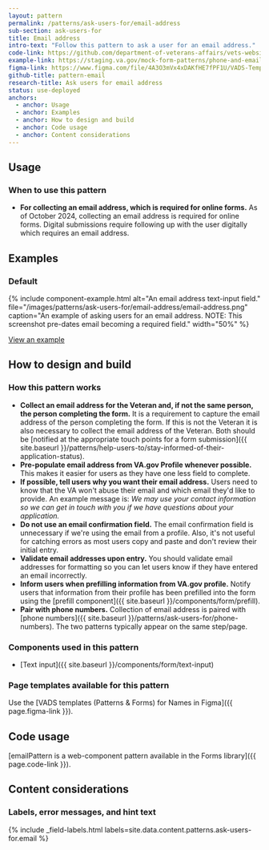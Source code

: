 ```yaml
---
layout: pattern
permalink: /patterns/ask-users-for/email-address
sub-section: ask-users-for
title: Email address
intro-text: "Follow this pattern to ask a user for an email address."
code-link: https://github.com/department-of-veterans-affairs/vets-website/blob/main/src/platform/forms-system/src/js/web-component-patterns/emailPattern.jsx
example-link: https://staging.va.gov/mock-form-patterns/phone-and-email-address
figma-link: https://www.figma.com/file/4A3O3mVx4xDAKfHE7fPF1U/VADS-Templates-(Patterns-%26-Forms)?type=design&node-id=2987%3A39070&mode=design&t=Y0LWxs33fRITMh6x-1
github-title: pattern-email
research-title: Ask users for email address
status: use-deployed
anchors:
  - anchor: Usage
  - anchor: Examples
  - anchor: How to design and build
  - anchor: Code usage
  - anchor: Content considerations
---
```


## Usage

### When to use this pattern

* **For collecting an email address, which is required for online forms.** As of October 2024, collecting an email address is required for online forms. Digital submissions require following up with the user digitally which requires an email address.

## Examples

### Default

{% include component-example.html alt="An email address text-input field." file="/images/patterns/ask-users-for/email-address/email-address.png" caption="An example of asking users for an email address. NOTE: This screenshot pre-dates email becoming a required field." width="50%" %}

<a class="vads-c-action-link--blue" href="{{ page.example-link }}">
  View an example
</a>

## How to design and build

### How this pattern works

* **Collect an email address for the Veteran and, if not the same person, the person completing the form.** It is a requirement to capture the email address of the person completing the form. If this is not the Veteran it is also necessary to collect the email address of the Veteran. Both should be [notified at the appropriate touch points for a form submission]({{ site.baseurl }}/patterns/help-users-to/stay-informed-of-their-application-status).
* **Pre-populate email address from VA.gov Profile whenever possible.** This makes it easier for users as they have one less field to complete.
* **If possible, tell users why you want their email address.** Users need to know that the VA won't abuse their email and which email they'd like to provide. An example message is: *We may use your contact information so we can get in touch with you if we have questions about your application.*
* **Do not use an email confirmation field.** The email confirmation field is unnecessary if we're using the email from a profile. Also, it's not useful for catching errors as most users copy and paste and don't review their initial entry.
* **Validate email addresses upon entry.** You should validate email addresses for formatting so you can let users know if they have entered an email incorrectly.
* **Inform users when prefilling information from VA.gov profile.** Notify users that information from their profile has been prefilled into the form using the [prefill component]({{ site.baseurl }}/components/form/prefill).
* **Pair with phone numbers.** Collection of email address is paired with [phone numbers]({{ site.baseurl }}/patterns/ask-users-for/phone-numbers). The two patterns typically appear on the same step/page.

### Components used in this pattern

* [Text input]({{ site.baseurl }}/components/form/text-input)

### Page templates available for this pattern

Use the [VADS templates (Patterns & Forms) for Names in Figma]({{ page.figma-link }}).

## Code usage

[emailPattern is a web-component pattern available in the Forms library]({{ page.code-link }}).

## Content considerations

### Labels, error messages, and hint text

{% include _field-labels.html labels=site.data.content.patterns.ask-users-for.email %}